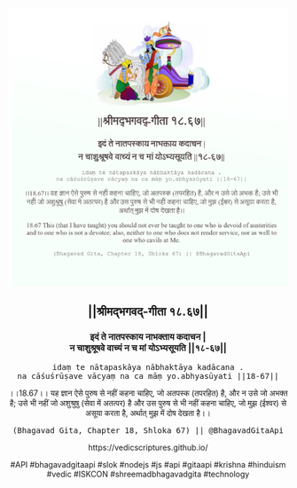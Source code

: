 <img src="../../asset/BG_18_67.png"/>
<center><h2>||श्रीमद्‍भगवद्‍-गीता १८.६७||</h2>
<h3>इदं ते नातपस्काय नाभक्ताय कदाचन |<br/>न चाशुश्रूषवे वाच्यं न च मां योऽभ्यसूयति ||१८-६७||</h3>
<pre>idaṃ te nātapaskāya nābhaktāya kadācana .<br/>na cāśuśrūṣave vācyaṃ na ca māṃ yo.abhyasūyati ||18-67||</pre>
<p>।।18.67।। यह ज्ञान ऐसे पुरुष से नहीं कहना चाहिए, जो अतपस्क (तपरहित) है, और न उसे जो अभक्त है; उसे भी नहीं जो अशुश्रुषु (सेवा में अतत्पर) है और उस पुरुष से भी नहीं कहना चाहिए, जो मुझ (ईश्वर) से असूया करता है, अर्थात् मुझ में दोष देखता है।।</p>
<pre>(Bhagavad Gita, Chapter 18, Shloka 67) || @BhagavadGitaApi</pre><p>https://vedicscriptures.github.io/</p><p>#API #bhagavadgitaapi #slok #nodejs #js #api #gitaapi #krishna #hinduism #vedic #ISKCON #shreemadbhagavadgita #technology</p></center>